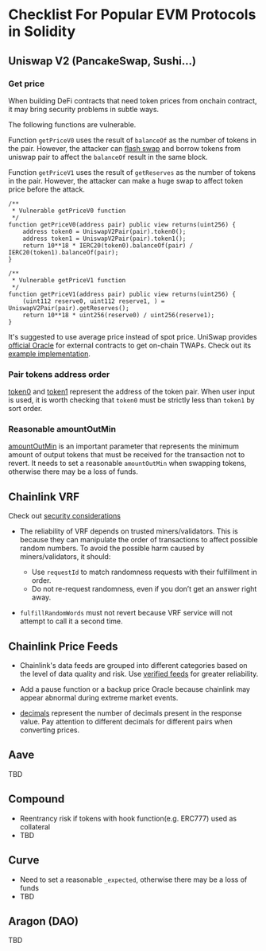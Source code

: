 # Checklist For Popular EVM Protocols in Solidity

## Uniswap V2 (PancakeSwap, Sushi...)

### Get price

When building DeFi contracts that need token prices from onchain contract, it may bring security problems in subtle ways.

The following functions are vulnerable.

Function `getPriceV0` uses the result of `balanceOf` as the number of tokens in the pair. However, the attacker can [flash swap](https://docs.uniswap.org/contracts/v2/guides/smart-contract-integration/using-flash-swaps) and borrow tokens from uniswap pair to affect the `balanceOf` result in the same block.

Function `getPriceV1` uses the result of `getReserves` as the number of tokens in the pair. However, the attacker can make a huge swap to affect token price before the attack.

```solidity
/**
 * Vulnerable getPriceV0 function
 */
function getPriceV0(address pair) public view returns(uint256) {
    address token0 = UniswapV2Pair(pair).token0();
    address token1 = UniswapV2Pair(pair).token1();
    return 10**18 * IERC20(token0).balanceOf(pair) / IERC20(token1).balanceOf(pair);
}

/**
 * Vulnerable getPriceV1 function
 */
function getPriceV1(address pair) public view returns(uint256) {
    (uint112 reserve0, uint112 reserve1, ) = UniswapV2Pair(pair).getReserves();
    return 10**18 * uint256(reserve0) / uint256(reserve1);
}
```

It's suggested to use average price instead of spot price. UniSwap provides [official Oracle](https://docs.uniswap.org/contracts/v2/concepts/core-concepts/oracles) for external contracts to get on-chain TWAPs. Check out its [example implementation](https://github.com/Uniswap/v2-periphery/blob/master/contracts/examples/ExampleOracleSimple.sol).

### Pair tokens address order

[token0](https://docs.uniswap.org/contracts/v2/reference/smart-contracts/pair#token0) and [token1](https://docs.uniswap.org/contracts/v2/reference/smart-contracts/pair#token1) represent the address of the token pair. When user input is used, it is worth checking that `token0` must be strictly less than `token1` by sort order.

### Reasonable amountOutMin

[amountOutMin](https://docs.uniswap.org/contracts/v2/reference/smart-contracts/router-02#swapexacttokensfortokens) is an important parameter that represents the minimum amount of output tokens that must be received for the transaction not to revert. It needs to set a reasonable `amountOutMin` when swapping tokens, otherwise there may be a loss of funds.

## Chainlink VRF

Check out [security considerations](https://docs.chain.link/vrf/v2/security)

- The reliability of VRF depends on trusted miners/validators. This is because they can manipulate the order of transactions to affect possible random numbers. To avoid the possible harm caused by miners/validators, it should:
    - Use `requestId` to match randomness requests with their fulfillment in order.
    - Do not re-request randomness, even if you don’t get an answer right away.

- `fulfillRandomWords` must not revert because VRF service will not attempt to call it a second time.

## Chainlink Price Feeds

- Chainlink's data feeds are grouped into different categories based on the level of data quality and risk. Use [verified feeds](https://docs.chain.link/data-feeds/selecting-data-feeds#-verified-feeds) for greater reliability.

- Add a pause function or a backup price Oracle because chainlink may appear abnormal during extreme market events.

- [decimals](https://docs.chain.link/data-feeds/price-feeds/api-reference#decimals) represent the number of decimals present in the response value. Pay attention to different decimals for different pairs when converting prices.

## Aave

TBD

## Compound

- Reentrancy risk if tokens with hook function(e.g. ERC777) used as collateral
- TBD

## Curve

- Need to set a reasonable `_expected`, otherwise there may be a loss of funds
- TBD

## Aragon (DAO)

TBD
